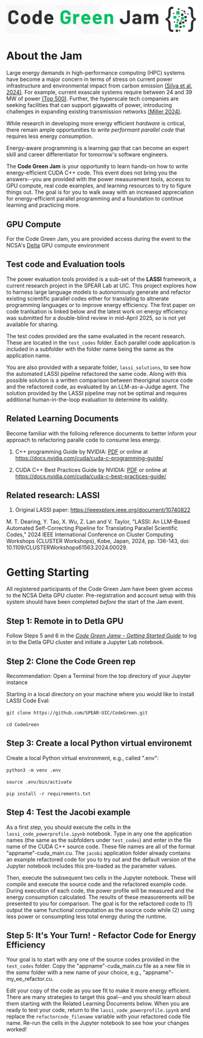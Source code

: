 ![LASSI](/images/CodeGreen_logo.png)

# About the Jam

Large energy demands in high-performance computing (HPC) systems have become a major concern in terms of stress on current power infrastructure and environmental impact from carbon emission [(Silva et al. 2024)](https://doi.org/10.1016/j.rser.2023.114019). For example, current exascale systems require between 24 and 39 MW of power [(Top 500)](http://www.top500.org/).  Further, the hyperscale tech companies are seeking facilities that can support gigawatts of power, introducing challenges in expanding existing transmission networks [(Miller 2024)](https://www.datacenterfrontier.com/hyperscale/article/55021675/the-gigawatt-data-center-campus-is-coming).

While research in developing more energy efficient *hardware* is critical, there remain ample opportunities to *write performant parallel code* that requires less energy consumption.

Energy-aware programming is a learning gap that can become an expert skill and career differentiator for tomorrow's software engineers.

The **Code Green Jam** is your opportunity to learn hands-on how to write energy-efficient CUDA C++ code. This event does not bring you the answers--you are provided with the power measurement tools, access to GPU compute, real code examples, and learning resources to try to figure things out. The goal is for you to walk away with an increased appreciation for energy-efficient parallel programming and a foundation to continue learning and practicing more. 

## GPU Compute 

For the Code Green Jam, you are provided access during the event to the NCSA's [Delta](https://docs.ncsa.illinois.edu/systems/delta/en/latest/) GPU compute environment 

## Test code and Evaluation tools

The power evaluation tools provided is a sub-set of the **LASSI** framework, a current research project in the SPEAR Lab at UIC. This project explores how to harness large language models to autonomously generate and refactor existing scientific parallel codes either for translating to altnerate programming languages or to improve energy efficiency. The first paper on code tranlsation is linked below and the latest work on energy efficiency was submitted for a double-blind review in mid-April 2025, so is not yet available for sharing.

The test codes provided are the same evaluated in the recent research. These are located in the ```test_codes``` folder. Each parallel code application is included in a subfolder with the folder name being the same as the application name.

You are also provided with a separate folder, ```lassi_solutions```, to see how the automated LASSI pipeline refactored the same code. Along with this possible solution is a written comparison between theoriginal source code and the refactored code, as evaluated by an LLM-as-a-Judge agent. The solution provided by the LASSI pipeline may not be optimal and requires additional human-in-the-loop evaluation to determine its validity.


## Related Learning Documents

Become familiar with the folloing reference documents to better inform your approach to refactoring paralle code to consume less energy.

1. C++ programming Guide by NVIDIA: [PDF](resources/NVIDIA_CUDA_Cpp_Programming_Guide_v12-8.pdf) or online at 
https://docs.nvidia.com/cuda/cuda-c-programming-guide/


2. CUDA C++ Best Practices Guide by NVIDIA: [PDF](resources/NVIDIA_CUDA_Cpp_Best_Practices_Guide_v12-8.pdf) or online at 
https://docs.nvidia.com/cuda/cuda-c-best-practices-guide/


## Related research: LASSI 

1. Original LASSI paper:
https://ieeexplore.ieee.org/document/10740822 

M. T. Dearing, Y. Tao, X. Wu, Z. Lan and V. Taylor, "LASSI: An LLM-Based Automated Self-Correcting Pipeline for Translating Parallel Scientific Codes," 2024 IEEE International Conference on Cluster Computing Workshops (CLUSTER Workshops), Kobe, Japan, 2024, pp. 136-143, doi: 10.1109/CLUSTERWorkshops61563.2024.00029.


# Getting Starting

All registered participants of the Code Green Jam have been given access to the NCSA Delta GPU cluster. Pre-registration and account setup with this system should have been completed *before* the start of the Jam event.

## Step 1: Remote in to Detla GPU

Follow Steps 5 and 6 in the [*Code Green Jame - Getting Started Guide*](resources/Code_Green_Setup_Instructions.pdf) to log in to the Detla GPU cluster and initiate a Jupyter Lab notebook.

## Step 2: Clone the Code Green rep

Recommendation: Open a Terminal from the top directory of your Jupyter instance

Starting in a local directory on your machine where you would like to install LASSI Code Eval:

```git clone https://github.com/SPEAR-UIC/CodeGreen.git```

```cd CodeGreen```

## Step 3: Create a local Python virtual environemt

Create a local Python virtual environment, e.g., called ".env":

```python3 -m venv .env```

```source .env/bin/activate```

```pip install -r requirements.txt```

## Step 4: Test the Jacobi example

As a first step, you should execute the cells in the ```lassi_code_powerprofile.ipynb``` notebook. Type in any one the application names (the same as the subfolders under ```test_codes```) and enter in the file name of the CUDA C++ source code. These file names are all of the format "appname"-cuda_main.cu. The ```jacobi``` application folder already contains an example refactored code for you to try out and the default version of the Jupyter notebook includes this pre-loaded as the parameter values.

Then, execute the subsequent two cells in the Jupyter notebook. These will compile and execute the source code and the refactored example code. During execution of each code, the power profile will be measured and the energy consumption calculated. The results of these measurements will be presented to you for comparison. The goal is for the refactored code to (1) output the same functional computation as the source code while (2) using less power or consumpting less total energy during the runtime.

## Step 5: It's Your Turn! - Refactor Code for Energy Efficiency

Your goal is to start with any one of the source codes provided in the ```test_codes``` folder. Copy the "appname"-cuda_main.cu file as a new file in the *same* folder with a new name of your choice, e.g., "appname"-my_ee_refactor.cu. 

Edit your copy of the code as you see fit to make it more energy efficient. There are many strategies to target this goal--and you should learn about them starting with the Related Learning Documents below. When you are ready to test your code, return to the ```lassi_code_powerprofile.ipynb``` and replace the ```refactorcode_filename``` variable with your refactored code file name. Re-run the cells in the Jupyter notebook to see how your changes worked!